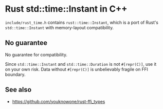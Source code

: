 Rust std::time::Instant in C++
==============================

`include/rust_time.h` contains `rust::time::Instant`, which is a port of Rust's `std::time::Instant` with memory-layout compatibility.

## No guarantee
No guarantee for compatibility.

Since `std::time::Instant` and `std::time::Duration` is not `#[repr(C)]`, use it on your own risk. Data without `#[repr(C)]` is unbelievably fragile on FFI boundary.

## See also
- https://github.com/youknowone/rust-ffi_types
